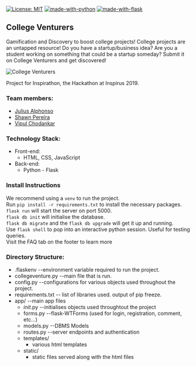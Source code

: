[![License: MIT](https://img.shields.io/badge/License-MIT-yellow.svg)](https://opensource.org/licenses/MIT) [![made-with-python](https://img.shields.io/badge/Made%20with-Python-1f425f.svg)](https://www.python.org/) [![made-with-flask](https://img.shields.io/badge/Made%20with-Flask-lightgrey)](https://github.com/pallets/flask)

## College Venturers
Gamification and Discovery to boost college projects!
College projects are an untapped resource! Do you have a startup/business idea? Are you a student working on something that could be a startup someday? Submit it on College Venturers and get discovered!

![College Venturers](https://user-images.githubusercontent.com/43012143/65302449-d8c7de80-db98-11e9-8775-f120d871bd04.jpeg)

Project for Inspirathon, the Hackathon at Inspirus 2019.

### Team members:

- [Julius Alphonso](https://github.com/JadeMaveric)
- [Shawn Pereira](https://github.com/recurshawn)
- [Vipul Chodankar](https://github.com/vipulchodankar)

### Technology Stack:

+ Front-end:
    + HTML, CSS, JavaScript
+ Back-end:
    + Python - Flask

### Install Instructions
We recommend using a ```venv``` to run the project.  
Run ```pip install -r requirements.txt``` to install the necessary packages.  
```flask run``` will start the server on port 5000.  
```flask db init``` will initialise the database.  
```flask db migrate``` and the ```flask db upgrade``` will get it up and running.  
Use ```flask shell``` to pop into an interactive python session. Useful for testing queries.  
Visit the FAQ tab on the footer to learn more

### Directory Structure:  
+ .flaskenv --environment variable required to run the project.  
+ collegeventure.py --main file that is run.  
+ config.py --configurations for various objects used throughout the project.  
+ requirements.txt -- list of libraries used. output of pip freeze.  
+ app/ --main app files  
    + _init_.py --initialises objects used throughtout the project  
    + forms.py --flask-WTForms (used for login, registration, comment, etc...)  
    + models.py --DBMS Models  
    + routes.py --server endpoints and authentication  
    + templates/  
        + various html templates
    + static/
        + static files served along with the html files
